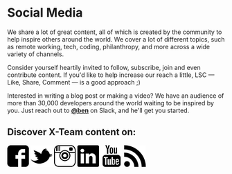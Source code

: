 # Social Media

We share a lot of great content, all of which is created by the community to help inspire others around the world. We cover a lot of different topics, such as remote working, tech, coding, philanthropy, and more across a wide variety of channels. 

Consider yourself heartily invited to follow, subscribe, join and even contribute content. If you'd like to help increase our reach a little, LSC — Like, Share, Comment — is a good approach ;\)

Interested in writing a blog post or making a video? We have an audience of more than 30,000 developers around the world waiting to be inspired by you. Just reach out to **[@ben](https://x-team.slack.com/messages/D23Q0MCQ6)** on Slack, and he'll get you started.

## Discover X-Team content on:

[![](/assets/facebook-logo-2.png)](http://facebook.com/xteam)    [![](/assets/twitter-logo.png)](http://twitter.com/xteam)    [![](/assets/instagram.png)](https://www.instagram.com/xteam_community/)     [![](/assets/linkedin-logo-1.png)](https://www.linkedin.com/company/x-team/)     [![](/assets/youtube-logo.png)](https://www.youtube.com/xteam)     [![](/assets/rss-symbol.png)](http://x-team.com/blog)



